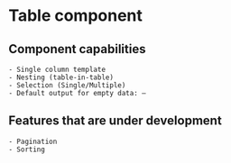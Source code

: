 # Table component

## Component сapabilities

```text
- Single column template
- Nesting (table-in-table)
- Selection (Single/Multiple)
- Default output for empty data: —
```

## Features that are under development

```text
- Pagination
- Sorting
```
